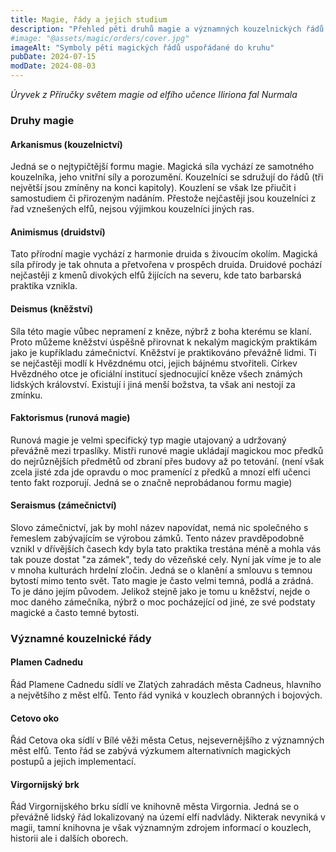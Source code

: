 ```yaml
---
title: Magie, řády a jejich studium
description: "Přehled pěti druhů magie a významných kouzelnických řádů podle elfího učence Iliriona fal Nurmala"
#image: "@assets/magic/orders/cover.jpg"
imageAlt: "Symboly pěti magických řádů uspořádané do kruhu"
pubDate: 2024-07-15
modDate: 2024-08-03
---
```

*Úryvek z Příručky světem magie od elfího učence Iliriona fal Nurmala*

### Druhy magie

#### Arkanismus (kouzelnictví)
Jedná se o nejtypičtější formu magie. Magická síla vychází ze samotného kouzelníka, jeho vnitřní síly a porozumění. Kouzelníci se sdružují do řádů (tři největší jsou zmíněny na konci kapitoly). Kouzlení se však lze přiučit i samostudiem či přirozeným nadáním. Přestože nejčastěji jsou kouzelníci z řad vznešených elfů, nejsou výjimkou kouzelníci jiných ras.

#### Animismus (druidství)
Tato přírodní magie vychází z harmonie druida s živoucím okolím. Magická síla přírody je tak ohnuta a přetvořena v prospěch druida. Druidové pochází nejčastěji z kmenů divokých elfů žijících na severu, kde tato barbarská praktika vznikla.

#### Deismus (kněžství)
Síla této magie vůbec nepramení z kněze, nýbrž z boha kterému se klaní. Proto můžeme kněžství úspěšně přirovnat k nekalým magickým praktikám jako je kupříkladu zámečnictví. Kněžství je praktikováno převážně lidmi. Ti se nejčastěji modlí k Hvězdnému otci, jejich bájnému stvořiteli. Církev Hvězdného otce je oficiální institucí sjednocující kněze všech známých lidských království. Existují i jiná menší božstva, ta však ani nestojí za zmínku.

#### Faktorismus (runová magie)
Runová magie je velmi specifický typ magie utajovaný a udržovaný převážně mezi trpaslíky. Mistři runové magie ukládají magickou moc předků do nejrůznějších předmětů od zbraní přes budovy až po tetování. (není však zcela jisté zda jde opravdu o moc pramenící z předků a mnozí elfí učenci tento fakt rozporují. Jedná se o značně neprobádanou formu magie)

#### Seraismus (zámečnictví)
Slovo zámečnictví, jak by mohl název napovídat, nemá nic společného s řemeslem zabývajícím se výrobou zámků. Tento název pravděpodobně vznikl v dřívějších časech kdy byla tato praktika trestána méně a mohla vás tak pouze dostat "za zámek", tedy do vězeňské cely. Nyní jak víme je to ale v mnoha kulturách hrdelní zločin. Jedná se o klanění a smlouvu s temnou bytostí mimo tento svět. Tato magie je často velmi temná, podlá a zrádná. To je dáno jejím původem. Jelikož stejně jako je tomu u kněžství, nejde o moc daného zámečníka, nýbrž o moc pocházející od jiné, ze své podstaty magické a často temné bytosti.

### Významné kouzelnické řády

#### Plamen Cadnedu
Řád Plamene Cadnedu sídlí ve Zlatých zahradách města Cadneus, hlavního a největšího z měst elfů. Tento řád vyniká v kouzlech obranných i bojových.

#### Cetovo oko
Řád Cetova oka sídlí v Bílé věži města Cetus, nejsevernějšího z významných měst elfů. Tento řád se zabývá výzkumem alternativních magických postupů a jejich implementací.

#### Virgornijský brk
Řád Virgornijského brku sídlí ve knihovně města Virgornia. Jedná se o převážně lidský řád lokalizovaný na území elfí nadvlády. Nikterak nevyniká v magii, tamní knihovna je však významným zdrojem informací o kouzlech, historii ale i dalších oborech.
